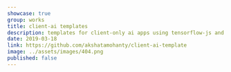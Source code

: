 ```yaml
---
showcase: true
group: works
title: client-ai templates
description: templates for client-only ai apps using tensorflow-js and tensorflow-lite
date: 2019-03-18
link: https://github.com/akshatamohanty/client-ai-template
image: ../assets/images/404.png
published: false
---
```

